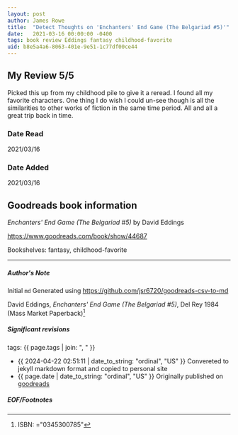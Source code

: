 ```yaml
---
layout: post
author: James Rowe
title:  "Detect Thoughts on 'Enchanters' End Game (The Belgariad #5)'"
date:   2021-03-16 00:00:00 -0400
tags: book review Eddings fantasy childhood-favorite
uid: b8e5a4a6-8063-401e-9e51-1c77df00ce44
---
```


<!-- highly dependent on how you personally use jekyll templates, and how you want this to show up -->
<!-- escape any jekyll keys with double brackets -->

## My Review 5/5

Picked this up from my childhood pile to give it a reread. I found all my favorite characters. One thing I do wish I could un-see though is all the similarities to other works of fiction in the same time period. All and all a great trip back in time.

### Date Read
2021/03/16

### Date Added
2021/03/16

## Goodreads book information

*Enchanters' End Game (The Belgariad #5)* by David Eddings

https://www.goodreads.com/book/show/44687

Bookshelves: fantasy, childhood-favorite

---

##### Author's Note

Initial `md` Generated using https://github.com/jsr6720/goodreads-csv-to-md

David Eddings, *Enchanters' End Game (The Belgariad #5)*,  Del Rey 1984 (Mass Market Paperback)[^1]

##### Significant revisions

tags: {{ page.tags | join: ", " }} <!-- todo move this somewhere -->

- {{ 2024-04-22 02:51:11 | date_to_string: "ordinal", "US" }} Convereted to jekyll markdown format and copied to personal site
- {{ page.date | date_to_string: "ordinal", "US" }} Originally published on [goodreads](https://www.goodreads.com)

##### EOF/Footnotes

[^1]: ISBN: ="0345300785"